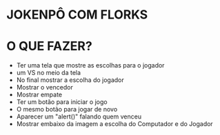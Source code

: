 # JOKENPÔ COM FLORKS

# O QUE FAZER?
- Ter uma tela que mostre as escolhas para o jogador
- um VS no meio da tela
- No final mostrar a escolha do jogador
- Mostrar o vencedor
- Mostrar empate
- Ter um botão para iniciar o jogo
- O mesmo botão para jogar de novo
- Aparecer um "alert()" falando quem venceu
- Mostrar embaixo da imagem a escolha do Computador e do Jogador